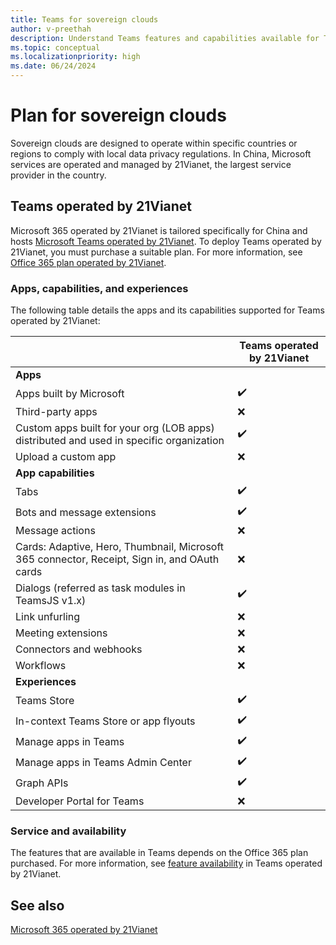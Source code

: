 ```yaml
---
title: Teams for sovereign clouds
author: v-preethah
description: Understand Teams features and capabilities available for Teams operated by 21Vianet tenants.
ms.topic: conceptual
ms.localizationpriority: high
ms.date: 06/24/2024
---
```


# Plan for sovereign clouds

Sovereign clouds are designed to operate within specific countries or regions to comply with local data privacy regulations. In China, Microsoft services are operated and managed by 21Vianet, the largest service provider in the country.

## Teams operated by 21Vianet

Microsoft 365 operated by 21Vianet is tailored specifically for China and hosts [Microsoft Teams operated by 21Vianet](/officeupdates/teams-app-versioning). To deploy Teams operated by 21Vianet, you must purchase a suitable plan. For more information, see [Office 365 plan operated by 21Vianet](/azure/information-protection/parity-between-azure-information-protection).

### Apps, capabilities, and experiences

The following table details the apps and its capabilities supported for Teams operated by 21Vianet:

| &nbsp; | Teams operated by 21Vianet |
|-------------|---|
| **Apps** | &nbsp; |
| Apps built by Microsoft | ✔️ |
| Third-party apps | ❌ |
| Custom apps built for your org (LOB apps) distributed and used in specific organization| ✔️ |
| Upload a custom app | ❌ |
| **App capabilities** | &nbsp; |
| Tabs | ✔️ |
| Bots and message extensions | ✔️ |
| Message actions | ❌ |
| Cards: Adaptive, Hero, Thumbnail, Microsoft 365 connector, Receipt, Sign in, and OAuth cards | ❌ |
| Dialogs (referred as task modules in TeamsJS v1.x) | ✔️ |
| Link unfurling | ❌ |
| Meeting extensions | ❌ |
| Connectors and webhooks | ❌ |
| Workflows | ❌ |
| **Experiences** | &nbsp; |
| Teams Store | ✔️ |
| In-context Teams Store or app flyouts | ✔️ |
| Manage apps in Teams | ✔️ |
| Manage apps in Teams Admin Center | ✔️ |
| Graph APIs | ✔️ |
| Developer Portal for Teams | ❌ |

### Service and availability

 The features that are available in Teams depends on the Office 365 plan purchased. For more information, see [feature availability](/office365/servicedescriptions/office-365-platform-service-description/teams-operated-by-21vianet) in Teams operated by 21Vianet.

## See also

[Microsoft 365 operated by 21Vianet](/office365/servicedescriptions/office-365-platform-service-description/microsoft-365-operated-by-21vianet)
